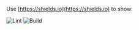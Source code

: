 Use [https://shields.io](https://shields.io) to show:

![Lint](https://img.shields.io/badge/lint-passing-green)
![Build](https://img.shields.io/github/actions/workflow/status/username/repo/biome.yml)
